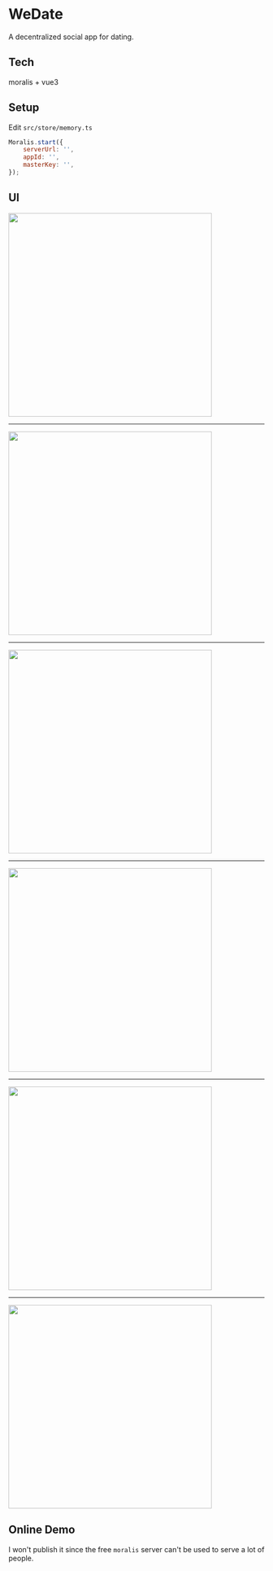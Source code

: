 # WeDate
A decentralized social app for dating.

## Tech
moralis + vue3

## Setup
Edit `src/store/memory.ts`

```javascript
Moralis.start({
    serverUrl: '',
    appId: '',
    masterKey: '',
});
```

## UI

<img src="screenshot/mobile_only.png" width="400">

___

<img src="screenshot/home_page.png" width="400">

___

<img src="screenshot/register_page.png" width="400">

___

<img src="screenshot/explore_page.png" width="400">

___

<img src="screenshot/friend_list.png" width="400">

___

<img src="screenshot/chat_page.png" width="400">

## Online Demo
I won't publish it since the free `moralis` server can't be used to serve a lot of people.